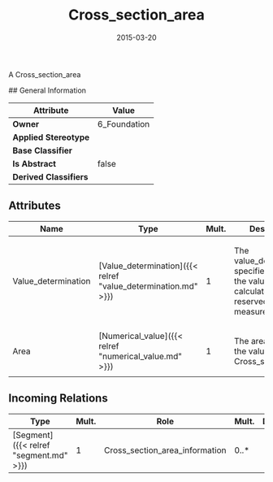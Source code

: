 ﻿---
title: Cross_section_area
toc: false
type: specs
date: "2015-03-20"
draft: false
specification: KBL
version: 2.4.sr1
documentType: "Recommendation"
elementType: Class
classes:
  - Cross_section_area
menu_name: kbl-2.4.sr1
---
<p>A Cross_section_area </p>
## General Information

| Attribute               | Value |
|-------------------------|-------|
| **Owner**               | 6_Foundation |
| **Applied Stereotype**  |   |
| **Base Classifier**     |   |
| **Is Abstract**         | false |
| **Derived Classifiers** |   |

## Attributes
|  Name  |  Type  |  Mult.  |  Description  |  Owning Classifier  |
|--------|--------|---------|---------------|--------------|
|Value_determination | [Value_determination]({{< relref "value_determination.md" >}}) | 1 | <p>The value_determinates specifies whether the value is calculated, reserved, or measured.</p> | [Cross_section_area]({{< relref "cross_section_area.md" >}}) |
|Area | [Numerical_value]({{< relref "numerical_value.md" >}}) | 1 | <p>The area specifies the value of the Cross_section_area.</p> | [Cross_section_area]({{< relref "cross_section_area.md" >}}) |

##  Incoming Relations
|    Type  |   Mult.  |   Role    |   Mult.   |   Description  |
|----------|----------|-----------|-----------|----------------|
| [Segment]({{< relref "segment.md" >}}) | 1 | Cross_section_area_information | 0..* |  |
